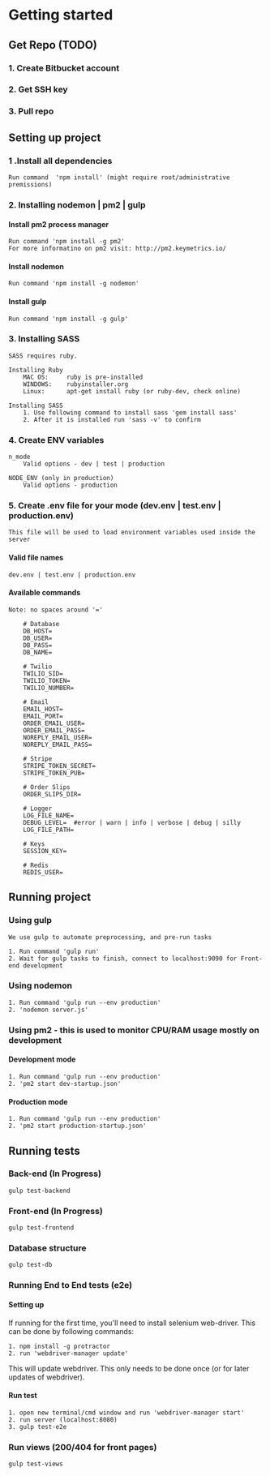 # Getting started
## Get Repo (TODO)
### 1. Create Bitbucket account
### 2. Get SSH key
### 3. Pull repo

## Setting up project
### 1 .Install all dependencies
	Run command  'npm install' (might require root/administrative premissions)

### 2. Installing nodemon | pm2 | gulp
#### Install pm2 process manager
	Run command 'npm install -g pm2'
	For more informatino on pm2 visit: http://pm2.keymetrics.io/

#### Install nodemon
	Run command 'npm install -g nodemon'

#### Install gulp
	Run command 'npm install -g gulp'

### 3. Installing SASS
	SASS requires ruby.

	Installing Ruby
		MAC OS:  	ruby is pre-installed
		WINDOWS:	rubyinstaller.org
		Linux:		apt-get install ruby (or ruby-dev, check online)

	Installing SASS
		1. Use following command to install sass 'gem install sass'
		2. After it is installed run 'sass -v' to confirm
	

### 4. Create ENV variables 
	n_mode
		Valid options - dev | test | production
	
	NODE_ENV (only in production)
		Valid options - production

### 5. Create .env file for your mode (dev.env | test.env | production.env)
	This file will be used to load environment variables used inside the server
#### Valid file names
	dev.env | test.env | production.env

#### Available commands
	Note: no spaces around '='

		# Database
		DB_HOST=
		DB_USER=
		DB_PASS=
		DB_NAME=

		# Twilio
		TWILIO_SID=
		TWILIO_TOKEN=
		TWILIO_NUMBER=

		# Email
		EMAIL_HOST=
		EMAIL_PORT=
		ORDER_EMAIL_USER=
		ORDER_EMAIL_PASS=
		NOREPLY_EMAIL_USER=
		NOREPLY_EMAIL_PASS=

		# Stripe
		STRIPE_TOKEN_SECRET=
		STRIPE_TOKEN_PUB=
		
		# Order Slips
		ORDER_SLIPS_DIR=
		
		# Logger
		LOG_FILE_NAME=
		DEBUG_LEVEL=  #error | warn | info | verbose | debug | silly 
		LOG_FILE_PATH=

		# Keys
		SESSION_KEY=

		# Redis
		REDIS_USER=

## Running project
### Using gulp
	We use gulp to automate preprocessing, and pre-run tasks

	1. Run command 'gulp run'
	2. Wait for gulp tasks to finish, connect to localhost:9090 for Front-end development

### Using nodemon
	1. Run command 'gulp run --env production'
	2. 'nodemon server.js'

### Using pm2 - this is used to monitor CPU/RAM usage mostly on development
#### Development mode
	1. Run command 'gulp run --env production'
	2. 'pm2 start dev-startup.json'
#### Production mode
	1. Run command 'gulp run --env production'
	2. 'pm2 start production-startup.json'


## Running tests 
### Back-end (In Progress)
	gulp test-backend

### Front-end (In Progress)
	gulp test-frontend

### Database structure
	gulp test-db

### Running End to End tests (e2e)
#### Setting up 
If running for the first time, you'll need to install selenium web-driver. This can be done by following commands:

	1. npm install -g protractor
	2. run 'webdriver-manager update'

This will update webdriver. This only needs to be done once (or for later updates of webdriver).

#### Run test
	1. open new terminal/cmd window and run 'webdriver-manager start'
	2. run server (localhost:8080)
	3. gulp test-e2e

### Run views (200/404 for front pages)
	gulp test-views